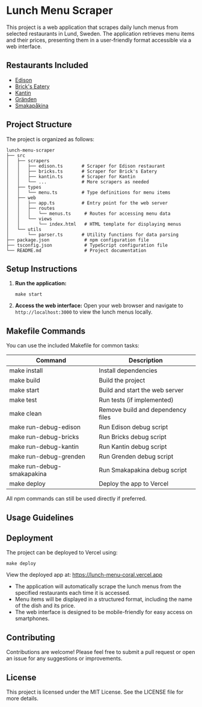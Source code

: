 # Lunch Menu Scraper
<!-- See AGENTS.md for development guidelines -->

This project is a web application that scrapes daily lunch menus from selected restaurants in Lund, Sweden. The application retrieves menu items and their prices, presenting them in a user-friendly format accessible via a web interface.

## Restaurants Included

- [Edison](https://restaurangedison.se/lunch/)
- [Brick's Eatery](https://brickseatery.se/lunch/)
- [Kantin](https://www.kantinlund.se/)
- [Gränden](https://grendenlund.se/lunch/)
- [Smakapåkina](https://smakapakina.se/lunch/)

## Project Structure

The project is organized as follows:

```
lunch-menu-scraper
├── src
│   ├── scrapers
│   │   ├── edison.ts       # Scraper for Edison restaurant
│   │   ├── bricks.ts       # Scraper for Brick's Eatery
│   │   ├── kantin.ts       # Scraper for Kantin
│   │   └── ...             # More scrapers as needed
│   ├── types
│   │   └── menu.ts         # Type definitions for menu items
│   ├── web
│   │   ├── app.ts          # Entry point for the web server
│   │   ├── routes
│   │   │   └── menus.ts     # Routes for accessing menu data
│   │   └── views
│   │       └── index.html   # HTML template for displaying menus
│   └── utils
│       └── parser.ts       # Utility functions for data parsing
├── package.json             # npm configuration file
├── tsconfig.json            # TypeScript configuration file
└── README.md                # Project documentation
```

## Setup Instructions

1. **Run the application:**
   ```
   make start
   ```

2. **Access the web interface:**
   Open your web browser and navigate to `http://localhost:3000` to view the
   lunch menus locally.

## Makefile Commands

You can use the included Makefile for common tasks:

| Command                    | Description                       |
| -------------------------- | --------------------------------- |
| make install               | Install dependencies              |
| make build                 | Build the project                 |
| make start                 | Build and start the web server    |
| make test                  | Run tests (if implemented)        |
| make clean                 | Remove build and dependency files |
| make run-debug-edison      | Run Edison debug script           |
| make run-debug-bricks      | Run Bricks debug script           |
| make run-debug-kantin      | Run Kantin debug script           |
| make run-debug-grenden     | Run Grenden debug script          |
| make run-debug-smakapakina | Run Smakapakina debug script      |
| make deploy                | Deploy the app to Vercel          |

All npm commands can still be used directly if preferred.

## Usage Guidelines

## Deployment

The project can be deployed to Vercel using:

```
make deploy
```

View the deployed app at: https://lunch-menu-coral.vercel.app

- The application will automatically scrape the lunch menus from the specified restaurants each time it is accessed.
- Menu items will be displayed in a structured format, including the name of the dish and its price.
- The web interface is designed to be mobile-friendly for easy access on smartphones.

## Contributing

Contributions are welcome! Please feel free to submit a pull request or open an issue for any suggestions or improvements.

## License

This project is licensed under the MIT License. See the LICENSE file for more details.